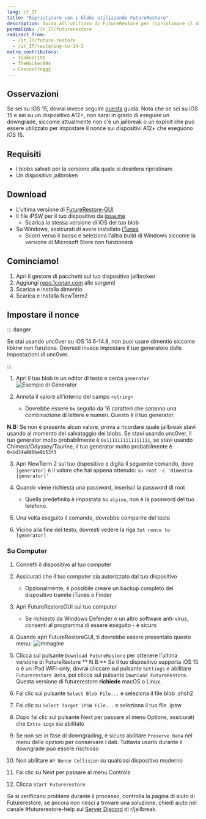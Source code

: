 ```yaml
---
lang: it_IT
title: "Ripristinare con i blobs utilizzando FutureRestore"
description: Guida all'utilizzo di FutureRestore per ripristinare il dispositivo
permalink: /it_IT/futurerestore
redirect_from:
  - /it_IT/future-restore
  - /it_IT/restoring-to-14-3
extra_contributors:
  - Tanbeer191
  - TheHacker894
  - CoocooFroggy
---
```

## Osservazioni
Se sei su iOS 15, dovrai invece seguire [questa](https://gist.github.com/aac55c97f7925cddcf5ec3167f85dfe8) guida. Nota che se sei su iOS 15 e sei su un dispositivo A12+, non sarai in grado di eseguire un downgrade, siccome attualmente non c'è un jailbreak o un exploit che può essere utilizzato per impostare il nonce sui dispositivi A12+ che eseguono iOS 15.

## Requisiti

- I blobs salvati per la versione alla quale si desidera ripristinare
- Un dispositivo jailbroken

## Download

- L'ultima versione di [FutureRestore-GUI](https://github.com/CoocooFroggy/FutureRestore-GUI/releases)
- Il file iPSW per il tuo dispositivo da [ipsw.me](https://ipsw.me)
  - Scarica la stessa versione di iOS del tuo blob
- Su Windows, assicurati di avere installato [iTunes](https://www.apple.com/itunes/)
  - Scorri verso il basso e seleziona l'altra build di Windows siccome la versione di Microsoft Store non funzionerà

## Cominciamo!

1. Apri il gestore di pacchetti sul tuo dispositivo jailbroken
1. Aggiungi [repo.1conan.com](https://repo.1conan.com) alle sorgenti
1. Scarica e installa dimentio
1. Scarica e installa NewTerm2

## Impostare il nonce

::: danger

Se stai usando unc0ver su iOS 14.6-14.8, non puoi usare dimentio siccome libkrw non funziona. Dovresti invece impostare il tuo generatore dalle impostazioni di unc0ver.

:::

1. Apri il tuo blob in un editor di testo e cerca `generator` ![Esempio di Generator](https://user-images.githubusercontent.com/48022799/117004373-aa0b6700-acee-11eb-8a70-c488163e349b.jpeg)

1. Annota il valore all'interno del campo `<string>`
    - Dovrebbe essere `0x` seguito da 16 caratteri che saranno una combinazione di lettere e numeri. Questo è il tuo generator.

**N.B:** Se non è presente alcun valore, prova a ricordare quale jailbreak stavi usando al momento del salvataggio dei blobs. Se stavi usando unc0ver, il tuo generator molto probabilmente è `0x1111111111111111`, se stavi usando Chimera/Odyssey/Taurine, il tuo generator molto probabilmente è `0xbd34a880be0b53f3`

3. Apri NewTerm 2 sul tuo dispositivo e digita il seguente comando, dove `[generator]` è il valore che hai appena ottenuto: `su root -c 'dimentio [generator]'`

1. Quando viene richiesta una password, inserisci la password di root
    - Quella predefinita è impostata su `alpine`, non è la password del tuo telefono.
1. Una volta eseguito il comando, dovrebbe comparire del testo
1. Vicino alla fine del testo, dovresti vedere la riga `Set nonce to [generator]`

### Su Computer
1. Connetti il dispositivo al tuo computer
1. Assicurati che il tuo computer sia autorizzato dal tuo dispositivo
    - Opzionalmente, è possibile creare un backup completo del dispositivo tramite iTunes o Finder
1. Apri FutureRestoreGUI sul tuo computer
    - Se richiesto da Windows Defender o un altro software anti-virus, consenti al programma di essere eseguito - è sicuro
1. Quando apri FutureRestoreGUI, ti dovrebbe essere presentato questo menu: ![immagine](https://user-images.githubusercontent.com/48022799/147845013-73dbda5b-500d-4f5a-ae51-3751d9268fe6.png)

1. Clicca sul pulsante `Download FutureRestore` per ottenere l'ultima versione di FutureRestore ** N.B:** Se il tuo dispositivo supporta iOS 15 o è un iPad WiFi-only, dovrai cliccare sul pulsante `Settings` e abilitare `Futurerestore Beta`, poi clicca sul pulsante `Download FutureRestore`. Questa versione di futurerestore **richiede** macOS o Linux.
1. Fai clic sul pulsante `Select Blob File...` e seleziona il file blob .shsh2
1. Fai clic su `Select Target iPSW File...` e seleziona il tuo file .ipsw
1. Dopo fai clic sul pulsante Next per passare al menu Options, assicurati che `Extra Logs` sia abilitato
1. Se non sei in fase di downgrading, è sicuro abilitare `Preserve Data` nel menu delle opzioni per conservare i dati. Tuttavia usarlo durante il downgrade può essere rischioso
1. Non abilitare `AP Nonce Collision` su qualsiasi dispositivo moderno
1. Fai clic su Next per passare al menu Controls
1. Clicca `Start Futurerestore`

Se si verificano problemi durante il processo, controlla la <router-link to="/it_IT/futurerestore-help">pagina di aiuto di Futurerestore</router-link>, se ancora non riesci a trovare una soluzione, chiedi aiuto nel canale #futurerestore-help sul [Server Discord](https://discord.gg/9apvC4C3CC) di r/jailbreak.
